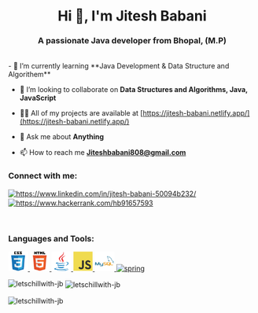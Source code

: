 <h1 align="center">Hi 👋, I'm Jitesh Babani</h1>
<h3 align="center">A passionate Java developer from Bhopal, (M.P)</h3>
<div align = "center">
<img margin="auto" src="https://media3.giphy.com/media/HEURGne9Vj856oivkD/giphy.gif?cid=ecf05e47g3zmoy7tcva8m1xnapchgyfyu93xs4xwhmuv2885&rid=giphy.gif&ct=g" alt="">
</div>
- 🌱 I’m currently learning **Java Development & Data Structure and Algorithem**

- 👯 I’m looking to collaborate on **Data Structures and Algorithms, Java, JavaScript**

- 👨‍💻 All of my projects are available at [https://jitesh-babani.netlify.app/](https://jitesh-babani.netlify.app/)

- 💬 Ask me about **Anything**

- 📫 How to reach me **Jiteshbabani808@gmail.com**

<h3 align="left">Connect with me:</h3>
<p align="left">
<a href="https://linkedin.com/in/https://www.linkedin.com/in/jitesh-babani-50094b232/" target="blank"><img align="center" src="https://raw.githubusercontent.com/rahuldkjain/github-profile-readme-generator/master/src/images/icons/Social/linked-in-alt.svg" alt="https://www.linkedin.com/in/jitesh-babani-50094b232/" height="30" width="40" /></a>
<a href="https://www.hackerrank.com/https://www.hackerrank.com/hb91657593" target="blank"><img align="center" src="https://raw.githubusercontent.com/rahuldkjain/github-profile-readme-generator/master/src/images/icons/Social/hackerrank.svg" alt="https://www.hackerrank.com/hb91657593" height="30" width="40" /></a>
</p>

<div align ="center" >
    <img src="https://media3.giphy.com/media/WUTywPPYZpdDChyBaZ/giphy.gif?cid=ecf05e47bvuxyx069j6olraxsozsl7q4o6fw1x46to8mtvlo&rid=giphy.gif&ct=g" alt="">
</div>

<h3 align="left">Languages and Tools:</h3>
<p align="left"> <a href="https://www.w3schools.com/css/" target="_blank" rel="noreferrer"> <img src="https://raw.githubusercontent.com/devicons/devicon/master/icons/css3/css3-original-wordmark.svg" alt="css3" width="40" height="40"/> </a> <a href="https://www.w3.org/html/" target="_blank" rel="noreferrer"> <img src="https://raw.githubusercontent.com/devicons/devicon/master/icons/html5/html5-original-wordmark.svg" alt="html5" width="40" height="40"/> </a> <a href="https://www.java.com" target="_blank" rel="noreferrer"> <img src="https://raw.githubusercontent.com/devicons/devicon/master/icons/java/java-original.svg" alt="java" width="40" height="40"/> </a> <a href="https://developer.mozilla.org/en-US/docs/Web/JavaScript" target="_blank" rel="noreferrer"> <img src="https://raw.githubusercontent.com/devicons/devicon/master/icons/javascript/javascript-original.svg" alt="javascript" width="40" height="40"/> </a> <a href="https://www.mysql.com/" target="_blank" rel="noreferrer"> <img src="https://raw.githubusercontent.com/devicons/devicon/master/icons/mysql/mysql-original-wordmark.svg" alt="mysql" width="40" height="40"/> </a> <a href="https://spring.io/" target="_blank" rel="noreferrer"> <img src="https://www.vectorlogo.zone/logos/springio/springio-icon.svg" alt="spring" width="40" height="40"/> </a> </p>

<p><img align="left" src="https://github-readme-stats.vercel.app/api/top-langs?username=letschillwith-jb&show_icons=true&locale=en&layout=compact" alt="letschillwith-jb" /></p>

<p>&nbsp;<img align="center" src="https://github-readme-stats.vercel.app/api?username=letschillwith-jb&show_icons=true&locale=en" alt="letschillwith-jb" /></p>

<p><img align="center" src="https://github-readme-streak-stats.herokuapp.com/?user=letschillwith-jb&" alt="letschillwith-jb" /></p>
